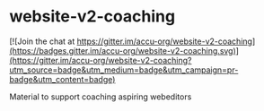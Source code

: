 # website-v2-coaching

[![Join the chat at https://gitter.im/accu-org/website-v2-coaching](https://badges.gitter.im/accu-org/website-v2-coaching.svg)](https://gitter.im/accu-org/website-v2-coaching?utm_source=badge&utm_medium=badge&utm_campaign=pr-badge&utm_content=badge)

Material to support coaching aspiring webeditors
